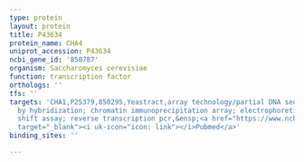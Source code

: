 ```yaml
---
type: protein
layout: protein
title: P43634
protein_name: CHA4
uniprot_accession: P43634
ncbi_gene_id: '850787'
organism: Saccharomyces cerevisiae
function: transcription factor
orthologs: ''
tfs: ''
targets: 'CHA1,P25379,850295,Yeastract,array technology/partial DNA sequence identification
  by hybridization; chromatin immunoprecipitation array; electrophoretic mobility
  shift assay; reverse transcription pcr,&ensp;<a href="https://www.ncbi.nlm.nih.gov/pubmed/?term=12399584%5Buid%5D+OR+15343339%5Buid%5D+OR+20385592%5Buid%5D+OR+22277656%5Buid%5D+OR+24170807%5Buid%5D+OR+8889513%5Buid%5D"
  target="_blank"><i uk-icon="icon: link"></i>Pubmed</a>'
binding_sites: ''

---
```

